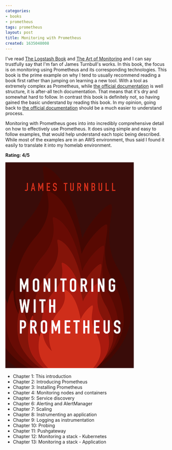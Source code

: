 ```yaml
---
categories:
- books
- prometheus
tags: prometheus
layout: post
title: Monitoring with Prometheus
created: 1635048008
---
```


I've read <a href="https://www.rubysecurity.org/book_the-logstash-book"  target="_blank">The Logstash Book</a> and <a href="https://www.rubysecurity.org/the-art-of-monitoring" target="_blank">The Art of Monitoring</a> and I can say trustfully say that I'm fan of James Turnbull's works. In this book, the focus is on monitoring using Prometheus and its corresponding technologies. This book is the prime example on why I tend to usually recommend reading a book first rather than jumping on learning a new tool. With a tool as extremely complex as Prometheus, while <a href="https://prometheus.io/docs/prometheus/latest/getting_started/" target="_blank">the official documentation</a> is well structure, it is after-all tech documentation. That means that it's dry and somewhat hard to follow. In contrast this book is definitely not, so having gained the basic understand by reading this book. In my opinion, going back to <a href="https://prometheus.io/docs/prometheus/latest/getting_started/" target="_blank">the official documentation</a> should be a much easier to understand process.

Monitoring with Prometheus goes into into incredibly comprehensive detail on how to effectively use Prometheus. It does using simple and easy to follow examples, that would help understand each topic being described. While most of the examples are in an AWS environment, thus said I found it easily to translate it into my homelab environment.  

**Rating: 4/5**

<a href="https://www.prometheusbook.com/" target="_blank"><img src="/assets/books/monitoring-with-prometheus.png"></a>

* Chapter 1: This introduction
* Chapter 2: Introducing Prometheus
* Chapter 3: Installing Prometheus
* Chapter 4: Monitoring nodes and containers
* Chapter 5: Service discovery
* Chapter 6: Alerting and AlertManager
* Chapter 7: Scaling
* Chapter 8: Instrumenting an application
* Chapter 9: Logging as instrumentation
* Chapter 10: Probing
* Chapter 11: Pushgateway
* Chapter 12: Monitoring a stack - Kubernetes
* Chapter 13: Monitoring a stack - Application
